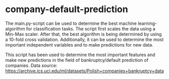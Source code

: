 # company-default-prediction

The main.py-script can be used to determine the best machine learning-algorithm for classification tasks. The script first scales the data using a Min-Max scaler. After that, the best algorithm is being determined by using a 10-fold cross validation. Additionally, it can be used to determine the most important independent variables and to make predictions for new data.

This script has been used to determine the most important features and make new predictions in the field of bankruptcy/default prediction of companies.
Data source: https://archive.ics.uci.edu/ml/datasets/Polish+companies+bankruptcy+data

